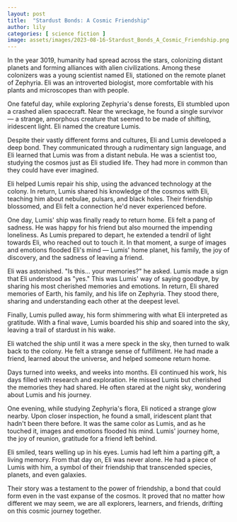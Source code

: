 ```yaml
---
layout: post
title:  "Stardust Bonds: A Cosmic Friendship"
author: lily
categories: [ science fiction ]
image: assets/images/2023-08-16-Stardust_Bonds_A_Cosmic_Friendship.png
---
```


In the year 3019, humanity had spread across the stars, colonizing distant planets and forming alliances with alien civilizations. Among these colonizers was a young scientist named Eli, stationed on the remote planet of Zephyria. Eli was an introverted biologist, more comfortable with his plants and microscopes than with people.

One fateful day, while exploring Zephyria's dense forests, Eli stumbled upon a crashed alien spacecraft. Near the wreckage, he found a single survivor — a strange, amorphous creature that seemed to be made of shifting, iridescent light. Eli named the creature Lumis.

Despite their vastly different forms and cultures, Eli and Lumis developed a deep bond. They communicated through a rudimentary sign language, and Eli learned that Lumis was from a distant nebula. He was a scientist too, studying the cosmos just as Eli studied life. They had more in common than they could have ever imagined.

Eli helped Lumis repair his ship, using the advanced technology at the colony. In return, Lumis shared his knowledge of the cosmos with Eli, teaching him about nebulae, pulsars, and black holes. Their friendship blossomed, and Eli felt a connection he'd never experienced before.

One day, Lumis' ship was finally ready to return home. Eli felt a pang of sadness. He was happy for his friend but also mourned the impending loneliness. As Lumis prepared to depart, he extended a tendril of light towards Eli, who reached out to touch it. In that moment, a surge of images and emotions flooded Eli's mind — Lumis' home planet, his family, the joy of discovery, and the sadness of leaving a friend.

Eli was astonished. "Is this... your memories?" he asked. Lumis made a sign that Eli understood as "yes." This was Lumis' way of saying goodbye, by sharing his most cherished memories and emotions. In return, Eli shared memories of Earth, his family, and his life on Zephyria. They stood there, sharing and understanding each other at the deepest level.

Finally, Lumis pulled away, his form shimmering with what Eli interpreted as gratitude. With a final wave, Lumis boarded his ship and soared into the sky, leaving a trail of stardust in his wake.

Eli watched the ship until it was a mere speck in the sky, then turned to walk back to the colony. He felt a strange sense of fulfillment. He had made a friend, learned about the universe, and helped someone return home. 

Days turned into weeks, and weeks into months. Eli continued his work, his days filled with research and exploration. He missed Lumis but cherished the memories they had shared. He often stared at the night sky, wondering about Lumis and his journey.

One evening, while studying Zephyria's flora, Eli noticed a strange glow nearby. Upon closer inspection, he found a small, iridescent plant that hadn't been there before. It was the same color as Lumis, and as he touched it, images and emotions flooded his mind. Lumis' journey home, the joy of reunion, gratitude for a friend left behind.

Eli smiled, tears welling up in his eyes. Lumis had left him a parting gift, a living memory. From that day on, Eli was never alone. He had a piece of Lumis with him, a symbol of their friendship that transcended species, planets, and even galaxies.

Their story was a testament to the power of friendship, a bond that could form even in the vast expanse of the cosmos. It proved that no matter how different we may seem, we are all explorers, learners, and friends, drifting on this cosmic journey together.
